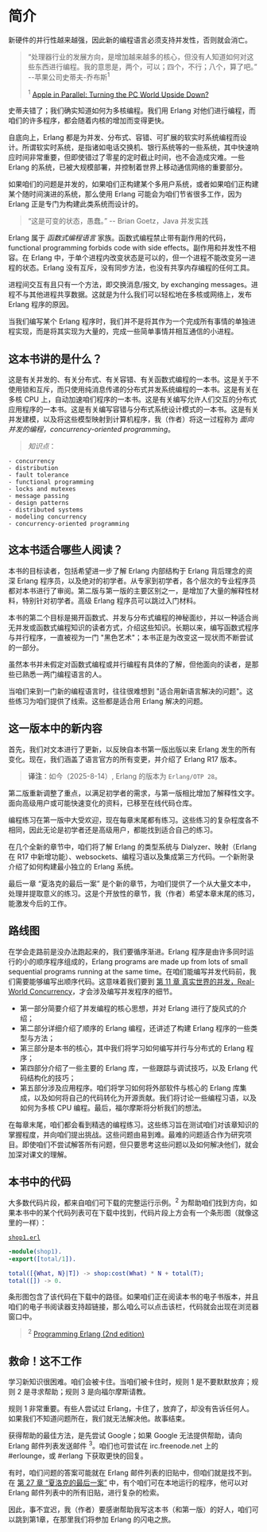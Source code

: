 # 简介


新硬件的并行性越来越强，因此新的编程语言必须支持并发性，否则就会消亡。

> “处理器行业的发展方向，是增加越来越多的核心，但没有人知道如何对这些东西进行编程。我的意思是，两个，可以；四个，不行；八个，算了吧。”  --苹果公司史蒂夫-乔布斯<sup>1</sup>
>
> <sup>1</sup> [Apple in Parallel: Turning the PC World Upside Down?](https://archive.nytimes.com/bits.blogs.nytimes.com/2008/06/10/apple-in-parallel-turning-the-pc-world-upside-down/)

史蒂夫错了；我们确实知道如何为多核编程。我们用 Erlang 对他们进行编程，而咱们的许多程序，都会随着内核的增加而变得更快。


自底向上，Erlang 都是为并发、分布式、容错、可扩展的软实时系统编程而设计。所谓软实时系统，是指诸如电话交换机、银行系统等的一些系统，其中快速响应时间非常重要，但即使错过了零星的定时截止时间，也不会造成灾难。一些 Erlang 的系统，已被大规模部署，并控制着世界上移动通信网络的重要部分。


如果咱们的问题是并发的，如果咱们正构建某个多用户系统，或者如果咱们正构建某个随时间演进的系统，那么使用 Erlang 可能会为咱们节省很多工作，因为 Erlang 正是专门为构建此类系统而设计的。


> “这是可变的状态，愚蠢。” -- Brian Goetz，Java 并发实践


Erlang 属于 *函数式编程语言* 家族。函数式编程禁止带有副作用的代码，functional programming forbids code with side effects。副作用和并发性不相容。在 Erlang 中，于单个进程内改变状态是可以的，但一个进程不能改变另一进程的状态。Erlang 没有互斥，没有同步方法，也没有共享内存编程的任何工具。

进程间交互有且只有一个方法，即交换消息/报文, by exchanging messages。进程不与其他进程共享数据。这就是为什么我们可以轻松地在多核或网络上，发布 Erlang 程序的原因。

当我们编写某个 Erlang 程序时，我们并不是将其作为一个完成所有事情的单独进程实现，而是将其实现为大量的，完成一些简单事情并相互通信的小进程。


## 这本书讲的是什么？

这是有关并发的、有关分布式、有关容错、有关函数式编程的一本书。这是关于不使用锁和互斥，而只使用纯消息传递的分布式并发系统编程的一本书。这是有关在多核 CPU 上，自动加速咱们程序的一本书。这是有关编写允许人们交互的分布式应用程序的一本书。这是有关编写容错与分布式系统设计模式的一本书。这是有关并发建模，以及将这些模型映射到计算机程序，我（作者）将这一过程称为 *面向并发的编程，concurrency-oriented programming*。


> *知识点*：

    - concurrency
    - distribution
    - fault tolerance
    - functional programming
    - locks and mutexes
    - message passing
    - design patterns
    - distributed systems
    - modeling concurrency
    - concurrency-oriented programming


## 这本书适合哪些人阅读？


本书的目标读者，包括希望进一步了解 Erlang 内部结构于 Erlang 背后理念的资深 Erlang 程序员，以及绝对的初学者。从专家到初学者，各个层次的专业程序员都对本书进行了审阅。第二版与第一版的主要区别之一，是增加了大量的解释性材料，特别针对初学者。高级 Erlang 程序员可以跳过入门材料。


本书的第二个目标是揭开函数式、并发与分布式编程的神秘面纱，并以一种适合尚无并发或函数式编程知识的读者方式，介绍这些知识。长期以来，编写函数式程序与并行程序，一直被视为一门 "黑色艺术"；本书正是为改变这一现状而不断尝试的一部分。

虽然本书并未假定对函数式编程或并行编程有具体的了解，但他面向的读者，是那些已熟悉一两门编程语言的人。


当咱们来到一门新的编程语言时，往往很难想到 "适合用新语言解决的问题"。这些练习为咱们提供了线索。这些都是适合用 Erlang 解决的问题。



## 这一版本中的新内容


首先，我们对文本进行了更新，以反映自本书第一版出版以来 Erlang 发生的所有变化。现在，我们涵盖了语言官方的所有变更，并介绍了 Erlang R17 版本。

> **译注**：如今（2025-8-14）, Erlang 的版本为 `Erlang/OTP 28`。


第二版重新调整了重点，以满足初学者的需求，与第一版相比增加了解释性文字。面向高级用户或可能快速变化的资料，已移至在线代码仓库。


编程练习在第一版中大受欢迎，现在每章末尾都有练习。这些练习的复杂程度各不相同，因此无论是初学者还是高级用户，都能找到适合自己的练习。


在几个全新的章节中，咱们将了解 Erlang 的类型系统与 Dialyzer、映射（Erlang 在 R17 中新增功能）、websockets、编程习语以及集成第三方代码。一个新附录介绍了如何构建最小独立的 Erlang 系统。

最后一章 “夏洛克的最后一案” 是个新的章节，为咱们提供了一个从大量文本中，处理并提取意义的练习。这是个开放性的章节，我（作者）希望本章末尾的练习，能激发今后的工作。


## 路线图


在学会走路前是没办法跑起来的，我们要循序渐进。Erlang 程序是由许多同时运行的小的顺序程序组成的，Erlang programs are made up from lots of small sequential programs running at the same time。在咱们能编写并发代码前，我们需要能够编写出顺序代码。这意味着我们要到 [第 11 章 真实世界的并发，Real-World Concurrency](Ch11-real-world_concurrency.md)，才会涉及编写并发程序的细节。

- 第一部分简要介绍了并发编程的核心思想，并对 Erlang 进行了旋风式的介绍；
- 第二部分详细介绍了顺序的 Erlang 编程，还讲述了构建 Erlang 程序的一些类型与方法；
- 第三部分是本书的核心，其中我们将学习如何编写并行与分布式的 Erlang 程序；
- 第四部分介绍了一些主要的 Erlang 库，一些跟踪与调试技巧，以及 Erlang 代码结构化的技巧；
- 第五部分涉及应用程序。咱们将学习如何将外部软件与核心的 Erlang 库集成，以及如何将自己的代码转化为开源贡献。我们将讨论一些编程习语，以及如何为多核 CPU 编程。最后，福尔摩斯将分析我们的想法。



在每章末尾，咱们都会看到精选的编程练习。这些练习旨在测试咱们对该章知识的掌握程度，并向咱们提出挑战。这些问题由易到难。最难的问题适合作为研究项目。即使咱们不尝试解答所有问题，但只要思考这些问题以及如何解决他们，就会加深对课文的理解。



## 本书中的代码


大多数代码片段，都来自咱们可下载的完整运行示例。<sup>2</sup> 为帮助咱们找到方向，如果本书中的某个代码列表可在下载中找到，代码片段上方会有一个条形图（就像这里的一样）：


[`shop1.erl`](http://media.pragprog.com/titles/jaerlang2/code/shop1.erl)

```erlang
-module(shop1).
-export([total/1]).

total([{What, N}|T]) -> shop:cost(What) * N + total(T);
total([]) -> 0.
```


条形图包含了该代码在下载中的路径。如果咱们正在阅读本书的电子书版本，并且咱们的电子书阅读器支持超链接，那么咱么可以点击该栏，代码就会出现在浏览器窗口中。

> <sup>2</sup> [Programming Erlang (2nd edition)](https://pragprog.com/titles/jaerlang2/programming-erlang-2nd-edition/)


## 救命！这不工作


学习新知识很困难。咱们会被卡住。当咱们被卡住时，规则 1 是不要默默放弃；规则 2 是寻求帮助；规则 3 是向福尔摩斯请教。


规则 1 非常重要。有些人尝试过 Erlang，卡住了，放弃了，却没有告诉任何人。如果我们不知道问题所在，我们就无法解决他。故事结束。

获得帮助的最佳方法，是先尝试 Google；如果 Google 无法提供帮助，请向 Erlang 邮件列表发送邮件 <sup>3</sup>。咱们也可尝试在 irc.freenode.net 上的 #erlounge，或 #erlang 下获取更快的回复。

有时，咱们问题的答案可能就在 Erlang 邮件列表的旧贴中，但咱们就是找不到。在 [第 27 章 “夏洛克的最后一案”](Ch27-sherlock-s_last_case.md) 中，有个咱们可在本地运行的程序，他可以对 Erlang 邮件列表中的所有旧贴，进行复杂的检索。


因此，事不宜迟，我（作者）要感谢帮助我写这本书（和第一版）的好人，咱们可以跳到第1章，在那里我们将参加 Erlang 的闪电之旅。
